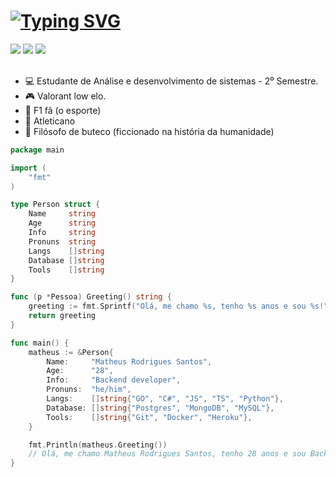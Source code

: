 <h1>
  <a href="https://git.io/typing-svg"><img src="https://readme-typing-svg.herokuapp.com?size=30&duration=3000&color=13F728&background=FF632300&center=false&vCenter=true&multiline=false&width=800&height=50&lines=Olá!+Sou+o+Matheus+%F0%9F%91%8B" alt="Typing SVG" /></a>
</h1>

<div> 
  <a href="https://wa.me/+5531971688746?text=..." target="_blank"><img src="https://img.shields.io/badge/WhatsApp-25D366?style=for-the-badge&logo=whatsapp&logoColor=white"></a>
  <a href="mailto:santos95.mat@gmail.com" target="_blank"><img src="https://img.shields.io/badge/-Gmail-%23333?style=for-the-badge&logo=gmail&logoColor=white"></a>
  <a href="https://www.linkedin.com/in/msantos95/" target="_blank"><img src="https://img.shields.io/badge/-LinkedIn-%230077B5?style=for-the-badge&logo=linkedin&logoColor=white"></a> 
</div></br>

- :computer: Estudante de Análise e desenvolvimento de sistemas - 2⁰ Semestre.
- :video_game: Valorant low elo.
- :checkered_flag: F1 fã (o esporte)
- :rooster: Atleticano
- :beers: Filósofo de buteco (ficcionado na história da humanidade)

```Go
package main

import (
	"fmt"
)

type Person struct {
	Name     string
	Age      string
	Info     string
	Pronuns  string
	Langs    []string
	Database []string
	Tools    []string
}

func (p *Pessoa) Greeting() string {
	greeting := fmt.Sprintf("Olá, me chamo %s, tenho %s anos e sou %s!", p.Name, p.Age, p.Info)
	return greeting
}

func main() {
	matheus := &Person{
		Name:     "Matheus Rodrigues Santos",
		Age:      "28",
		Info:     "Backend developer",
		Pronuns:  "he/him",
		Langs:    []string{"GO", "C#", "JS", "TS", "Python"},
		Database: []string{"Postgres", "MongoDB", "MySQL"},
		Tools:    []string{"Git", "Docker", "Heroku"},
	}

	fmt.Println(matheus.Greeting())
	// Olá, me chamo Matheus Rodrigues Santos, tenho 28 anos e sou Backend developer!
}
```
